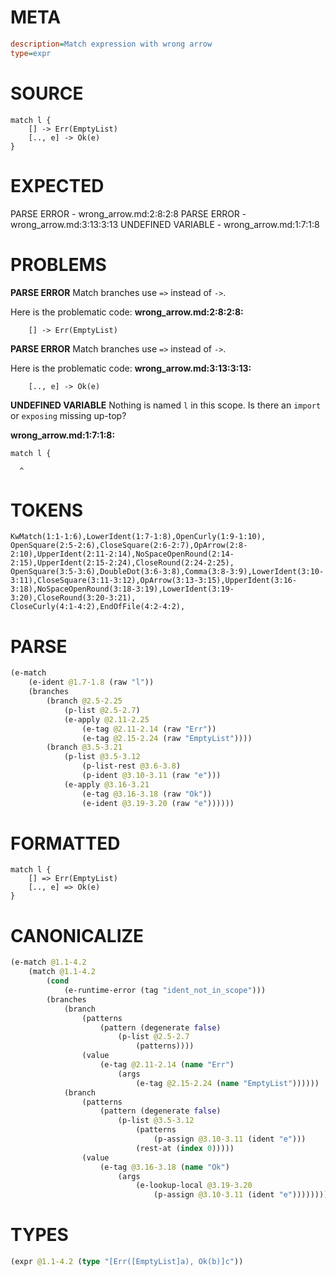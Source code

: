 # META
~~~ini
description=Match expression with wrong arrow
type=expr
~~~
# SOURCE
~~~roc
match l {
    [] -> Err(EmptyList)
    [.., e] -> Ok(e)
}
~~~
# EXPECTED
PARSE ERROR - wrong_arrow.md:2:8:2:8
PARSE ERROR - wrong_arrow.md:3:13:3:13
UNDEFINED VARIABLE - wrong_arrow.md:1:7:1:8
# PROBLEMS
**PARSE ERROR**
Match branches use `=>` instead of `->`.

Here is the problematic code:
**wrong_arrow.md:2:8:2:8:**
```roc
    [] -> Err(EmptyList)
```
       


**PARSE ERROR**
Match branches use `=>` instead of `->`.

Here is the problematic code:
**wrong_arrow.md:3:13:3:13:**
```roc
    [.., e] -> Ok(e)
```
            


**UNDEFINED VARIABLE**
Nothing is named `l` in this scope.
Is there an `import` or `exposing` missing up-top?

**wrong_arrow.md:1:7:1:8:**
```roc
match l {
```
      ^


# TOKENS
~~~zig
KwMatch(1:1-1:6),LowerIdent(1:7-1:8),OpenCurly(1:9-1:10),
OpenSquare(2:5-2:6),CloseSquare(2:6-2:7),OpArrow(2:8-2:10),UpperIdent(2:11-2:14),NoSpaceOpenRound(2:14-2:15),UpperIdent(2:15-2:24),CloseRound(2:24-2:25),
OpenSquare(3:5-3:6),DoubleDot(3:6-3:8),Comma(3:8-3:9),LowerIdent(3:10-3:11),CloseSquare(3:11-3:12),OpArrow(3:13-3:15),UpperIdent(3:16-3:18),NoSpaceOpenRound(3:18-3:19),LowerIdent(3:19-3:20),CloseRound(3:20-3:21),
CloseCurly(4:1-4:2),EndOfFile(4:2-4:2),
~~~
# PARSE
~~~clojure
(e-match
	(e-ident @1.7-1.8 (raw "l"))
	(branches
		(branch @2.5-2.25
			(p-list @2.5-2.7)
			(e-apply @2.11-2.25
				(e-tag @2.11-2.14 (raw "Err"))
				(e-tag @2.15-2.24 (raw "EmptyList"))))
		(branch @3.5-3.21
			(p-list @3.5-3.12
				(p-list-rest @3.6-3.8)
				(p-ident @3.10-3.11 (raw "e")))
			(e-apply @3.16-3.21
				(e-tag @3.16-3.18 (raw "Ok"))
				(e-ident @3.19-3.20 (raw "e"))))))
~~~
# FORMATTED
~~~roc
match l {
	[] => Err(EmptyList)
	[.., e] => Ok(e)
}
~~~
# CANONICALIZE
~~~clojure
(e-match @1.1-4.2
	(match @1.1-4.2
		(cond
			(e-runtime-error (tag "ident_not_in_scope")))
		(branches
			(branch
				(patterns
					(pattern (degenerate false)
						(p-list @2.5-2.7
							(patterns))))
				(value
					(e-tag @2.11-2.14 (name "Err")
						(args
							(e-tag @2.15-2.24 (name "EmptyList"))))))
			(branch
				(patterns
					(pattern (degenerate false)
						(p-list @3.5-3.12
							(patterns
								(p-assign @3.10-3.11 (ident "e")))
							(rest-at (index 0)))))
				(value
					(e-tag @3.16-3.18 (name "Ok")
						(args
							(e-lookup-local @3.19-3.20
								(p-assign @3.10-3.11 (ident "e"))))))))))
~~~
# TYPES
~~~clojure
(expr @1.1-4.2 (type "[Err([EmptyList]a), Ok(b)]c"))
~~~
